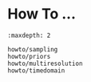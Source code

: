 # How To ...

```{toctree}
:maxdepth: 2

howto/sampling
howto/priors
howto/multiresolution
howto/timedomain
```
